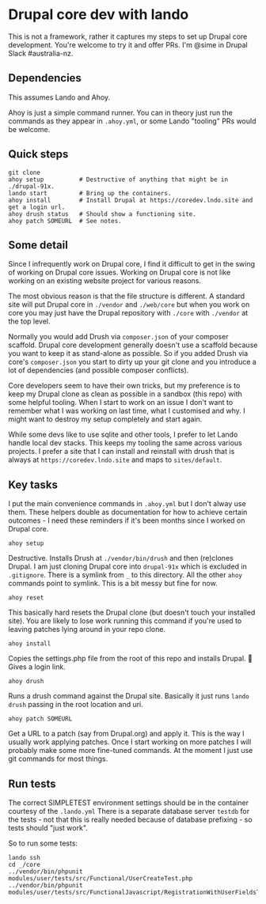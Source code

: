 # Drupal core dev with lando

This is not a framework, rather it captures my steps to set up Drupal core development.
You're welcome to try it and offer PRs. I'm @sime in Drupal Slack #australia-nz.

## Dependencies

This assumes Lando and Ahoy.

Ahoy is just a simple command runner. You can in theory just run the commands as
they appear in `.ahoy.yml`, or some Lando "tooling" PRs would be welcome.

## Quick steps

```
git clone
ahoy setup          # Destructive of anything that might be in ./drupal-91x.
lando start         # Bring up the containers.
ahoy install        # Install Drupal at https://coredev.lndo.site and get a login url.
ahoy drush status   # Should show a functioning site.
ahoy patch SOMEURL  # See notes.
```

## Some detail

Since I infrequently work on Drupal core, I find it difficult to get in the
swing of working on Drupal core issues. Working on Drupal core is not like working
on an existing website project for various reasons.

The most obvious reason is that the file structure is different. A standard site will put
Drupal core in `./vendor` and `./web/core` but when you work on core you may just have
the Drupal repository with `./core` with `./vendor` at the top level.

Normally you would add Drush via `composer.json` of your composer scaffold. Drupal core
development generally doesn't use a scaffold because you want to keep it as stand-alone
as possible. So if you added Drush via core's  `composer.json` you start to dirty up your
git clone and you introduce a lot of dependencies (and possible composer conflicts).

Core developers seem to have their own tricks, but my preference is to keep my Drupal clone
as clean as possible in a sandbox (this repo) with some helpful tooling. When I start to work on an
issue I don't want to remember what I was working on last time, what I customised and why.
I might want to destroy my setup completely and start again.

While some devs like to use sqlite and other tools, I prefer to let Lando handle local
dev stacks. This keeps my tooling the same across various projects. I prefer a site that I
can install and reinstall with drush that is always at `https://coredev.lndo.site` and
maps to `sites/default`.

## Key tasks

I put the main convenience commands in `.ahoy.yml` but I don't alway use them. These helpers
double as documentation for how to achieve certain outcomes - I need these reminders
if it's been months since I worked on Drupal core.

```
ahoy setup
```

Destructive. Installs Drush at `./vendor/bin/drush` and then (re)clones Drupal. I am just
cloning Drupal core into `drupal-91x` which is excluded in `.gitignore`. There is a symlink
from `_` to this directory. All the other `ahoy` commands point to symlink. This is a bit
messy but fine for now.

```
ahoy reset
```

This basically hard resets the Drupal clone (but doesn't touch your installed site). You are likely
to lose work running this command if you're used to leaving patches lying around in your
repo clone.

```
ahoy install
```

Copies the settings.php file from the root of this repo and installs Drupal. 🥂 
Gives a login link. 

```
ahoy drush
```

Runs a drush command against the Drupal site. Basically it just runs `lando drush`
passing in the root location and uri.

```
ahoy patch SOMEURL
```

Get a URL to a patch (say from Drupal.org) and apply it. This is the way I usually work
applying patches. Once I start working on more patches I will probably make some more fine-tuned
commands. At the moment I just use git commands for most things.

## Run tests

The correct SIMPLETEST environment settings should be in the container courtesy of the `.lando.yml`
There is a separate database server `testdb` for the tests - not that this is really
needed because of database prefixing - so tests should "just work".

So to run some tests:

```
lando ssh
cd _/core
../vendor/bin/phpunit modules/user/tests/src/Functional/UserCreateTest.php
../vendor/bin/phpunit modules/user/tests/src/FunctionalJavascript/RegistrationWithUserFieldsTest.php
```

